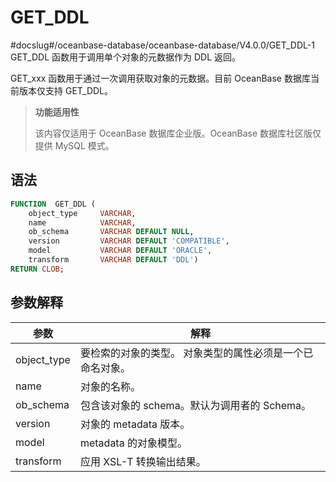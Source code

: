 GET_DDL 
============================
#docslug#/oceanbase-database/oceanbase-database/V4.0.0/GET_DDL-1
GET_DDL 函数用于调用单个对象的元数据作为 DDL 返回。

GET_xxx 函数用于通过一次调用获取对象的元数据。目前 OceanBase 数据库当前版本仅支持 GET_DDL。

>**功能适用性**
>
>该内容仅适用于 OceanBase 数据库企业版。OceanBase 数据库社区版仅提供 MySQL 模式。

语法 
-----------

```sql
FUNCTION  GET_DDL (
    object_type     VARCHAR,
    name            VARCHAR,
    ob_schema       VARCHAR DEFAULT NULL,
    version         VARCHAR DEFAULT 'COMPATIBLE',
    model           VARCHAR DEFAULT 'ORACLE',
    transform       VARCHAR DEFAULT 'DDL')
RETURN CLOB;
```



参数解释 
-------------



|   **参数**    |            **解释**             |
|-------------|-------------------------------|
| object_type | 要检索的对象的类型。 对象类型的属性必须是一个已命名对象。 |
| name        | 对象的名称。                        |
| ob_schema   | 包含该对象的 schema。默认为调用者的 Schema。 |
| version     | 对象的 metadata 版本。              |
| model       | metadata 的对象模型。               |
| transform   | 应用 XSL-T 转换输出结果。              |



